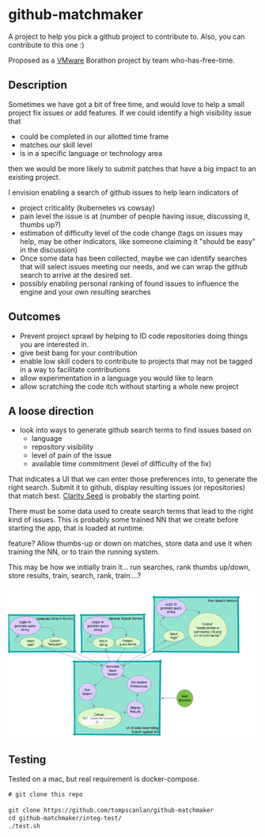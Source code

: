# github-matchmaker

A project to help you pick a github project to contribute to.  Also, you can contribute to this one :)

Proposed as a [VMware](http://www.vmware.com) Borathon project by team who-has-free-time.


## Description
Sometimes we have got a bit of free time, and would love to help a small
project fix issues or add features.
If we could identify a high visibility issue that
* could be completed in our allotted time frame
* matches our skill level
* is in a specific language or technology area

then we would be more likely to submit patches that have a big impact
to an existing project.

I envision enabling a search of github issues to 
help learn indicators of 
* project criticality (kubernetes vs cowsay) 
* pain level the issue is at (number of people having issue, discussing it, thumbs up?) 
* estimation of difficulty level of the code change (tags on issues may help, may be other indicators, like someone claiming it "should be easy" in the discussion) 
* Once some data has been collected, maybe we can identify searches that will select issues meeting our needs, and we can wrap the github search to arrive at the desired set. 
* possibly enabling personal ranking of found issues to influence the engine and your own resulting searches

## Outcomes
* Prevent project sprawl by helping to ID code repositories doing things you are interested in. 
* give best bang for your contribution 
* enable low skill coders to contribute to projects that may not be tagged in a way to facilitate contributions 
* allow experimentation in a language you would like to learn 
* allow scratching the code itch without starting a whole new project

## A loose direction

* look into ways to generate github search terms to find issues based on
  *  language
  * repository visibility
  * level of pain of the issue
  * available time commitment (level of difficulty of the fix)

That indicates a UI that we can enter those preferences into,
to generate the right search.  Submit it to github,
display resulting issues (or repositories) that match best.
[Clarity Seed](https://github.com/vmware/clarity-seed) is probably the starting point.

There must be some data used to create search terms that lead to the right kind of issues.  This is probably some trained NN that we create before starting the app, that is loaded at runtime.

feature? Allow thumbs-up or down on matches, store data and use it when training the NN, or to train the running system.

This may be how we initially train it... run searches, rank thumbs up/down, store results, train, search, rank, train....?

![services diagram](./github-matcher.png)

## Testing
Tested on a mac, but real requirement is docker-compose.

```
# git clone this repo

git clone https://github.com/tompscanlan/github-matchmaker
cd github-matchmaker/integ-test/
./test.sh

```

